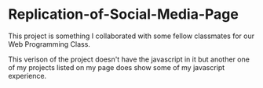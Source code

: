 # Replication-of-Social-Media-Page
This project is something I collaborated with some fellow classmates for our Web Programming Class. 

This verison of the project doesn't have the javascript in it but another one of my projects listed on my page does show some of my javascript experience. 
